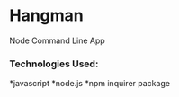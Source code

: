 # Hangman
Node Command Line App 

### Technologies Used:
*javascript
*node.js
*npm inquirer package 
